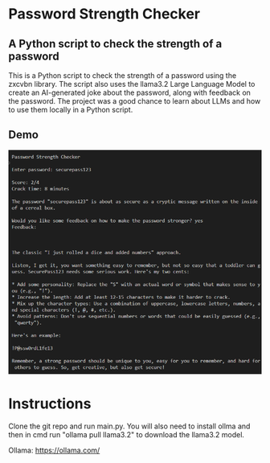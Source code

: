 # Password Strength Checker

## A Python script to check the strength of a password 

This is a Python script to check the strength of a password using the zxcvbn library.
The script also uses the llama3.2 Large Language Model to create an AI-generated joke
about the password, along with feedback on the password. The project was a good chance 
to learn about LLMs and how to use them locally in a Python script. 

## Demo
![alt text](images/demo.png)

# Instructions

Clone the git repo and run main.py. You will also need to install
ollma and then in cmd run "ollama pull llama3.2" to download the
llama3.2 model.

Ollama: https://ollama.com/ 